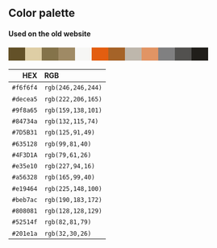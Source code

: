 ## Color palette
#### Used on the old website
![Color palette](color-palette.png)

HEX | RGB
--: | :---
`#f6f6f4` | `rgb(246,246,244)`
`#decea5` | `rgb(222,206,165)`
`#9f8a65` | `rgb(159,138,101)`
`#84734a` | `rgb(132,115,74)`
`#7D5B31` | `rgb(125,91,49)`
`#635128` | `rgb(99,81,40)`
`#4F3D1A` | `rgb(79,61,26)`
`#e35e10` | `rgb(227,94,16)`
`#a56328` | `rgb(165,99,40)`
`#e19464` | `rgb(225,148,100)`
`#beb7ac` | `rgb(190,183,172)`
`#808081` | `rgb(128,128,129)`
`#52514f` | `rgb(82,81,79)`
`#201e1a` | `rgb(32,30,26)`
